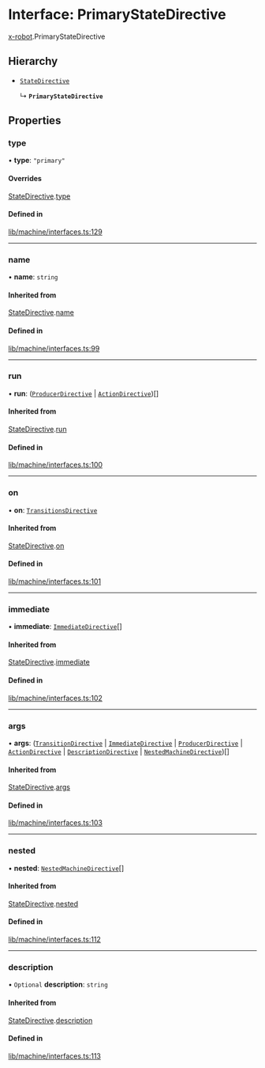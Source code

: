 # Interface: PrimaryStateDirective

[x-robot](../modules/x_robot.md).PrimaryStateDirective

## Hierarchy

- [`StateDirective`](x_robot.StateDirective.md)

  ↳ **`PrimaryStateDirective`**

## Properties

### type

• **type**: ``"primary"``

#### Overrides

[StateDirective](x_robot.StateDirective.md).[type](x_robot.StateDirective.md#type)

#### Defined in

[lib/machine/interfaces.ts:129](https://github.com/Masquerade-Circus/x-robot/blob/a0ed060/lib/machine/interfaces.ts#L129)

___

### name

• **name**: `string`

#### Inherited from

[StateDirective](x_robot.StateDirective.md).[name](x_robot.StateDirective.md#name)

#### Defined in

[lib/machine/interfaces.ts:99](https://github.com/Masquerade-Circus/x-robot/blob/a0ed060/lib/machine/interfaces.ts#L99)

___

### run

• **run**: ([`ProducerDirective`](x_robot.ProducerDirective.md) \| [`ActionDirective`](x_robot.ActionDirective.md))[]

#### Inherited from

[StateDirective](x_robot.StateDirective.md).[run](x_robot.StateDirective.md#run)

#### Defined in

[lib/machine/interfaces.ts:100](https://github.com/Masquerade-Circus/x-robot/blob/a0ed060/lib/machine/interfaces.ts#L100)

___

### on

• **on**: [`TransitionsDirective`](x_robot.TransitionsDirective.md)

#### Inherited from

[StateDirective](x_robot.StateDirective.md).[on](x_robot.StateDirective.md#on)

#### Defined in

[lib/machine/interfaces.ts:101](https://github.com/Masquerade-Circus/x-robot/blob/a0ed060/lib/machine/interfaces.ts#L101)

___

### immediate

• **immediate**: [`ImmediateDirective`](x_robot.ImmediateDirective.md)[]

#### Inherited from

[StateDirective](x_robot.StateDirective.md).[immediate](x_robot.StateDirective.md#immediate)

#### Defined in

[lib/machine/interfaces.ts:102](https://github.com/Masquerade-Circus/x-robot/blob/a0ed060/lib/machine/interfaces.ts#L102)

___

### args

• **args**: ([`TransitionDirective`](x_robot.TransitionDirective.md) \| [`ImmediateDirective`](x_robot.ImmediateDirective.md) \| [`ProducerDirective`](x_robot.ProducerDirective.md) \| [`ActionDirective`](x_robot.ActionDirective.md) \| [`DescriptionDirective`](x_robot.DescriptionDirective.md) \| [`NestedMachineDirective`](x_robot.NestedMachineDirective.md))[]

#### Inherited from

[StateDirective](x_robot.StateDirective.md).[args](x_robot.StateDirective.md#args)

#### Defined in

[lib/machine/interfaces.ts:103](https://github.com/Masquerade-Circus/x-robot/blob/a0ed060/lib/machine/interfaces.ts#L103)

___

### nested

• **nested**: [`NestedMachineDirective`](x_robot.NestedMachineDirective.md)[]

#### Inherited from

[StateDirective](x_robot.StateDirective.md).[nested](x_robot.StateDirective.md#nested)

#### Defined in

[lib/machine/interfaces.ts:112](https://github.com/Masquerade-Circus/x-robot/blob/a0ed060/lib/machine/interfaces.ts#L112)

___

### description

• `Optional` **description**: `string`

#### Inherited from

[StateDirective](x_robot.StateDirective.md).[description](x_robot.StateDirective.md#description)

#### Defined in

[lib/machine/interfaces.ts:113](https://github.com/Masquerade-Circus/x-robot/blob/a0ed060/lib/machine/interfaces.ts#L113)
